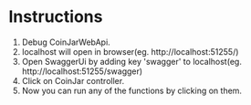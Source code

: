 # Instructions

1. Debug CoinJarWebApi.
2. localhost will open in browser(eg. http://localhost:51255/)
3. Open SwaggerUi by adding key 'swagger' to localhost(eg. http://localhost:51255/swagger)
4. Click on CoinJar controller.
5. Now you can run any of the functions by clicking on them.
